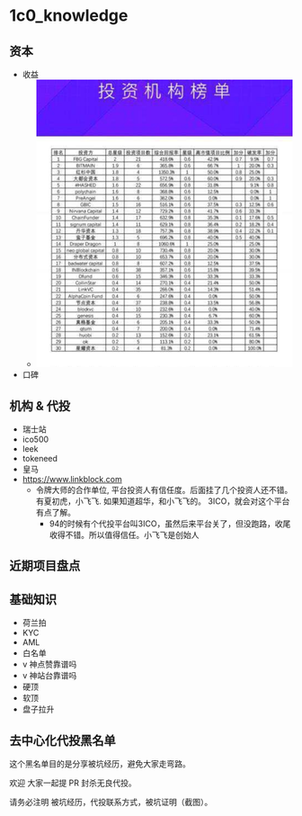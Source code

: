 # 1c0_knowledge

## 资本
+ 收益
    * ![capitals](pics/capitals.jpg)
+ 口碑

## 机构 & 代投
+ 瑞士站
+ ico500
+ leek
+ tokeneed
+ 皇马
+ https://www.linkblock.com
    * 令牌大师的合作单位, 平台投资人有信任度。后面挂了几个投资人还不错。有夏初虎，小飞飞. 如果知道超华，和小飞飞的。 3ICO，就会对这个平台有点了解。
        - 94的时候有个代投平台叫3ICO，虽然后来平台关了，但没跑路，收尾收得不错。所以值得信任。小飞飞是创始人

## 近期项目盘点

## 基础知识

+ 荷兰拍
+ KYC
+ AML
+ 白名单
+ v 神点赞靠谱吗
+ v 神站台靠谱吗
+ 硬顶
+ 软顶
+ 盘子拉升


## 去中心化代投黑名单

这个黑名单目的是分享被坑经历，避免大家走弯路。

欢迎 大家一起提 PR 封杀无良代投。

请务必注明 被坑经历，代投联系方式，被坑证明（截图）。
